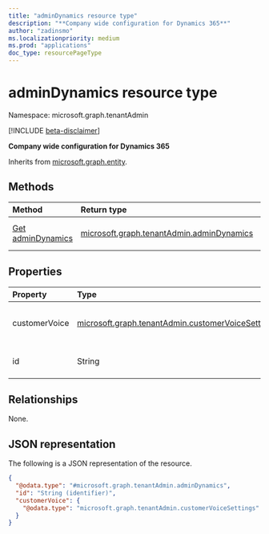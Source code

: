 ```yaml
---
title: "adminDynamics resource type"
description: "**Company wide configuration for Dynamics 365**"
author: "zadinsmo"
ms.localizationpriority: medium
ms.prod: "applications"
doc_type: resourcePageType
---
```


# adminDynamics resource type

Namespace: microsoft.graph.tenantAdmin

[!INCLUDE [beta-disclaimer](../../includes/beta-disclaimer.md)]

**Company wide configuration for Dynamics 365**


Inherits from [microsoft.graph.entity](../resources/entity.md).

## Methods
|Method|Return type|Description|
|:---|:---|:---|
|[Get adminDynamics](../api/tenantadmin-admindynamics-get.md)|[microsoft.graph.tenantAdmin.adminDynamics](../resources/tenantadmin-admindynamics.md)|Read the properties and relationships of a [microsoft.graph.tenantAdmin.adminDynamics](../resources/tenantadmin-admindynamics.md) object.|

## Properties
|Property|Type|Description|
|:---|:---|:---|
|customerVoice|[microsoft.graph.tenantAdmin.customerVoiceSettings](../resources/tenantadmin-customervoicesettings.md)|**Company wide settings for Dynamics customer voice**|
|id|String|**Unique Id** Inherited from [microsoft.graph.entity](../resources/entity.md).|

## Relationships
None.

## JSON representation
The following is a JSON representation of the resource.
<!-- {
  "blockType": "resource",
  "keyProperty": "id",
  "@odata.type": "microsoft.graph.tenantAdmin.adminDynamics",
  "baseType": "microsoft.graph.entity",
  "openType": false
}
-->
``` json
{
  "@odata.type": "#microsoft.graph.tenantAdmin.adminDynamics",
  "id": "String (identifier)",
  "customerVoice": {
    "@odata.type": "microsoft.graph.tenantAdmin.customerVoiceSettings"
  }
}
```

